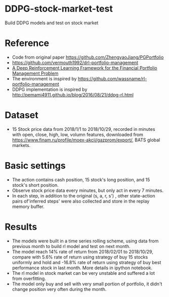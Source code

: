 # DDPG-stock-market-test
Build DDPG models and test on stock market

# Reference
* Code from original paper https://github.com/ZhengyaoJiang/PGPortfolio
* https://github.com/vermouth1992/drl-portfolio-management
* [A Deep Reinforcement Learning Framework for the Financial Portfolio Management Problem](https://arxiv.org/abs/1706.10059)
* The environment is inspired by https://github.com/wassname/rl-portfolio-management
* DDPG implementation is inspired by http://pemami4911.github.io/blog/2016/08/21/ddpg-rl.html

# Dataset
* 15 Stock price data from 2018/1/1 to 2018/10/29, recorded in minutes with open, close, high, low, volumn features, downloaded from https://www.finam.ru/profile/moex-akcii/gazprom/export/, BATS global markets.

# Basic settings
* The action contains cash position, 15 stock's long position, and 15 stock's short position.
* Observe stock price data every minutes, but only act in every 7 minutes.
* In each step, in addition to the original (s, a, r, s') , other state-action pairs of'inferred steps' were also collected and store in     the replay memory buffer.

# Results
* The models were built in a time series rolling scheme, using data from previous month to build rl model and test on next month.
* The model reach 14% rate of return from 2018/02/01 to 2018/10/29, compare with 5.6% rate of return using strategy of buy 15 stocks
  uniformly and hold and -16.8% rate of return using strategy of buy best performance stock in last month. More details in ipython           notebook.
* The rl model in stock market can be very unstable and suffered a lot from overfitting.
* The model only buy and sell with very small portion of portfolio, it didn't change position very often during the month.

